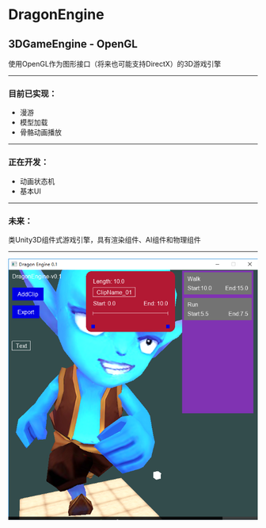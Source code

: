 # DragonEngine
## 3DGameEngine - OpenGL
使用OpenGL作为图形接口（将来也可能支持DirectX）的3D游戏引擎

---

### 目前已实现：
- 漫游
- 模型加载
- 骨骼动画播放

---

### 正在开发：
- 动画状态机
- 基本UI

---

### 未来：
类Unity3D组件式游戏引擎，具有渲染组件、AI组件和物理组件

---
![Engine](https://raw.githubusercontent.com/ZhangRuFu/DragonEngine/master/Introduction/2017年5月4日.png)

